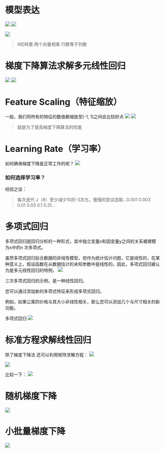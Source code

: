 # 模型表达
![](https://raw.githubusercontent.com/mortimer-cra/mypic/master/20190821105428.png)
![](https://raw.githubusercontent.com/mortimer-cra/mypic/master/20190821105519.png)

![](https://raw.githubusercontent.com/mortimer-cra/mypic/master/20190821105600.png)
> θ的转置 两个向量相乘 行数等于列数

# 梯度下降算法求解多元线性回归
![](https://raw.githubusercontent.com/mortimer-cra/mypic/master/20190821155453.png)
![](https://raw.githubusercontent.com/mortimer-cra/mypic/master/20190821155518.png)
# Feature Scaling（特征缩放）
一般，我们将所有的特征的数值都缩放至[-1, 1]之间会比较好点
![](https://raw.githubusercontent.com/mortimer-cra/mypic/master/20190823143714.png)
![](https://raw.githubusercontent.com/mortimer-cra/mypic/master/20190823143738.png)

> 就是为了提高梯度下降算法的性能

# Learning Rate（学习率）
如何确保梯度下降是正常工作的呢？
![](https://raw.githubusercontent.com/mortimer-cra/mypic/master/20190823144914.png)

### 如何选择学习率？
经验之谈：
> 每次迭代 J（θ）至少减少10的-3次方。慢慢的尝试选取...0.001 0.003 0.01 0.03 0.1 0.31...

# 多项式回归
多项式回归是回归分析的一种形式，其中独立变量x和因变量y之间的关系被建模为x中的n 次多项式。

虽然多项式回归拟合数据的非线性模型，但作为统计估计问题，它是线性的，在某种意义上，假设函数在从数据估计的未知参数中是线性的。因此，多项式回归被认为是多元线性回归的特例。
![](https://raw.githubusercontent.com/mortimer-cra/mypic/master/20190823152556.png)


三次多项式回归的示例，是一种线性回归。

您可以通过添加新的多项式特征来形成多项式回归。

例如，如果公寓的价格与其大小非线性相关，那么您可以添加几个与尺寸相关的新功能。

多项式回归
![](https://raw.githubusercontent.com/mortimer-cra/mypic/master/20190823152624.png)

# 标准方程求解线性回归
除了梯度下降法 还可以利用矩阵求解方程：
![](https://raw.githubusercontent.com/mortimer-cra/mypic/master/20190825172017.png)

![](https://raw.githubusercontent.com/mortimer-cra/mypic/master/20190825172114.png)

比较一下：
![](https://raw.githubusercontent.com/mortimer-cra/mypic/master/20190825172145.png)

# 随机梯度下降
![](https://raw.githubusercontent.com/mortimer-cra/mypic/master/20190825173103.png)

# 小批量梯度下降
![](https://raw.githubusercontent.com/mortimer-cra/mypic/master/20190825173613.png)